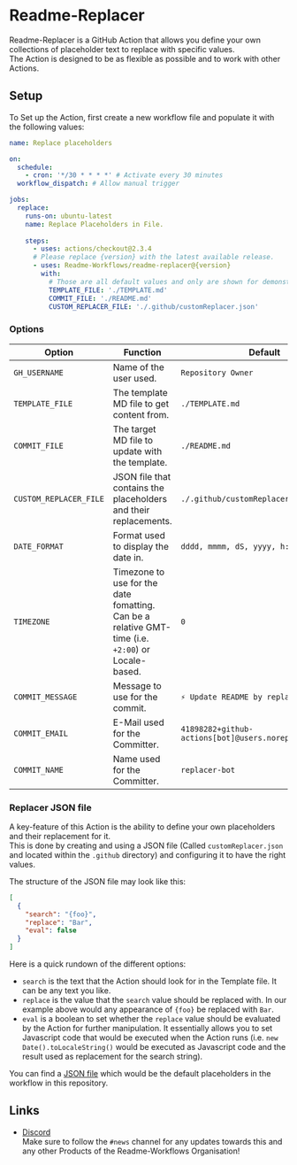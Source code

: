 [default]: https://github.com/Readme-Workflows/readme-replacer/blob/main/src/replacers.json
[discord]: https://discord.gg/2a9VC4AK6x

# Readme-Replacer

Readme-Replacer is a GitHub Action that allows you define your own collections of placeholder text to replace with specific values.  
The Action is designed to be as flexible as possible and to work with other Actions.

## Setup

To Set up the Action, first create a new workflow file and populate it with the following values:  
```yaml
name: Replace placeholders

on:
  schedule:
    - cron: '*/30 * * * *' # Activate every 30 minutes
  workflow_dispatch: # Allow manual trigger

jobs:
  replace:
    runs-on: ubuntu-latest
    name: Replace Placeholders in File.
    
    steps:
      - uses: actions/checkout@2.3.4
      # Please replace {version} with the latest available release.
      - uses: Readme-Workflows/readme-replacer@{version}
        with:
          # Those are all default values and only are shown for demonstration
          TEMPLATE_FILE: './TEMPLATE.md'
          COMMIT_FILE: './README.md'
          CUSTOM_REPLACER_FILE: './.github/customReplacer.json'
```

### Options

| Option                 | Function                                                                                           | Default                                                 |
| ---------------------- | -------------------------------------------------------------------------------------------------- | ------------------------------------------------------- |
| `GH_USERNAME`          | Name of the user used.                                                                             | `Repository Owner`                                      |
| `TEMPLATE_FILE`        | The template MD file to get content from.                                                          | `./TEMPLATE.md`                                         |
| `COMMIT_FILE`          | The target MD file to update with the template.                                                    | `./README.md`                                           |
| `CUSTOM_REPLACER_FILE` | JSON file that contains the placeholders and their replacements.                                   | `./.github/customReplacer.json`                         |
| `DATE_FORMAT`          | Format used to display the date in.                                                                | `dddd, mmmm, dS, yyyy, h:MM:ss TT`                      |
| `TIMEZONE`             | Timezone to use for the date fomatting. Can be a relative GMT-time (i.e. `+2:00`) or Locale-based. | `0`                                                     |
| `COMMIT_MESSAGE`       | Message to use for the commit.                                                                     | `⚡ Update README by replacing keywords`                |
| `COMMIT_EMAIL`         | E-Mail used for the Committer.                                                                     | `41898282+github-actions[bot]@users.noreply.github.com` |
| `COMMIT_NAME`          | Name used for the Committer.                                                                       | `replacer-bot`                                          |

### Replacer JSON file

A key-feature of this Action is the ability to define your own placeholders and their replacement for it.  
This is done by creating and using a JSON file (Called `customReplacer.json` and located within the `.github` directory) and configuring it to have the right values.

The structure of the JSON file may look like this:  
```json
[
  {
    "search": "{foo}",
    "replace": "Bar",
    "eval": false
  }
]
```
Here is a quick rundown of the different options:

- `search` is the text that the Action should look for in the Template file. It can be any text you like.
- `replace` is the value that the `search` value should be replaced with. In our example above would any appearance of `{foo}` be replaced with `Bar`.
- `eval` is a boolean to set whether the `replace` value should be evaluated by the Action for further manipulation. It essentially allows you to set Javascript code that would be executed when the Action runs (i.e. `new Date().toLocaleString()` would be executed as Javascript code and the result used as replacement for the search string).

You can find a [JSON file][default] which would be the default placeholders in the workflow in this repository.

## Links

- [Discord]  
  Make sure to follow the `#news` channel for any updates towards this and any other Products of the Readme-Workflows Organisation!
